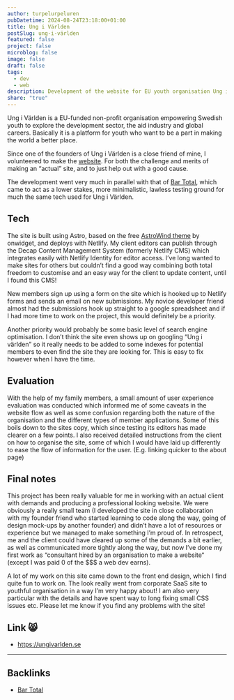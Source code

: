 ```yaml
---
author: turpelurpeluren
pubDatetime: 2024-08-24T23:18:00+01:00
title: Ung i Världen
postSlug: ung-i-världen
featured: false
project: false
microblog: false
image: false
draft: false
tags:
  - dev
  - web
description: Development of the website for EU youth organisation Ung i Världen.
share: "true"
---
```

Ung i Världen is a EU-funded non-profit organisation empowering Swedish youth to explore the development sector, the aid industry and global careers. Basically it is a platform for youth who want to be a part in making the world a better place.

Since one of the founders of Ung i Världen is a close friend of mine, I volunteered to make the [website](https://ungivarlden.se). For both the challenge and merits of making an “actual” site, and to just help out with a good cause.

The development went very much in parallel with that of [Bar Total](/posts/bar-total), which came to act as a lower stakes, more minimalistic, lawless testing ground for much the same tech used for Ung i Världen. 

## Tech

The site is built using Astro, based on the free [AstroWind theme](https://astro.build/themes/details/astrowind/) by onwidget, and deploys with Netlify. My client editors can publish through the Decap Content Management System (formerly Netlify CMS) which integrates easily with Netlify Identity for editor access. I’ve long wanted to make sites for others but couldn’t find a good way combining both total freedom to customise and an easy way for the client to update content, until I found this CMS!

New members sign up using a form on the site which is hooked up to Netlify forms and sends an email on new submissions. My novice developer friend almost had the submissions hook up straight to a google spreadsheet and if I had more time to work on the project, this would definitely be a priority.

Another priority would probably be some basic level of search engine optimisation. I don’t think the site even shows up on googling “Ung i världen” so it really needs to be added to some indexes for potential members to even find the site they are looking for. This is easy to fix however when I have the time.

## Evaluation

With the help of my family members, a small amount of user experience evaluation was conducted which informed me of some caveats in the website flow as well as some confusion regarding both the nature of the organisation and the different types of member applications. Some of this boils down to the sites copy, which since testing its editors has made clearer on a few points. I also received detailed instructions from the client on how to organise the site, some of which I would have laid up differently to ease the flow of information for the user. (E.g. linking quicker to the about page)

## Final notes

This project has been really valuable for me in working with an actual client with demands and producing a professional looking website. We were obviously a really small team (I developed the site in close collaboration with my founder friend who started learning to code along the way, going of design mock-ups by another founder) and didn’t have a lot of resources or experience but we managed to make something I’m proud of. In retrospect, me and the client could have cleared up some of the demands a bit earlier, as well as communicated more tightly along the way, but now I’ve done my first work as “consultant hired by an organisation to make a website“ (except I was paid 0 of the \$\$\$ a web dev earns).

A lot of my work on this site came down to the front end design, which I find quite fun to work on. The look really went from corporate SaaS site to youthful organisation in a way I’m very happy about! I am also very particular with the details and have spent way to long fixing small CSS issues etc. Please let me know if you find any problems with the site!

## Link 😸
- https://ungivarlden.se


---
## Backlinks

- [Bar Total](/posts/bar-total)
